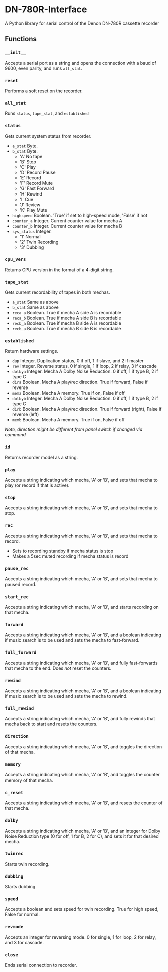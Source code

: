 # DN-780R-Interface
 A Python library for serial control of the Denon DN-780R cassette recorder


## Functions
### `__init__`
Accepts a serial port as a string and opens the connection with a baud of 9600, even parity, and runs `all_stat`.

### `reset`
Performs a soft reset on the recorder.

### `all_stat`
Runs `status`, `tape_stat`, and `established`

### `status`
Gets current system status from recorder.
* `a_stat` Byte.
* `b_stat` Byte.
  * 'A' No tape
  * 'B' Stop
  * 'C' Play
  * 'D' Record Pause
  * 'E' Record
  * 'F' Record Mute
  * 'G' Fast Forward
  * 'H' Rewind
  * 'I' Cue
  * 'J' Review
  * 'K' Play Mute
* `highspeed` Boolean. 'True' if set to high-speed mode, 'False' if not
* `counter_a` Integer. Current counter value for mecha A
* `counter_b` Integer. Current counter value for mecha B
* `sys_status` Integer.
  * '1' Normal
  * '2' Twin Recording
  * '3' Dubbing

### `cpu_vers`
Returns CPU version in the format of a 4-digit string.

### `tape_stat`
Gets current recordability of tapes in both mechas.
* `a_stat` Same as above
* `b_stat` Same as above
* `reca_a` Boolean. True if mecha A side A is recordable
* `reca_b` Boolean. True if mecha A side B is recordable
* `recb_a` Boolean. True if mecha B side A is recordable
* `recb_a` Boolean. True if mecha B side B is recordable

### `established`
Return hardware settings.
* `dup` Integer. Duplication status, 0 if off, 1 if slave, and 2 if master
* `rev` Integer. Reverse status, 0 if single, 1 if loop, 2 if relay, 3 if cascade
* `dolbya` Integer. Mecha A Dolby Noise Reduction. 0 if off, 1 if type B, 2 if type C
* `dira` Boolean. Mecha A play/rec direction. True if forward, False if reverse
* `mema` Boolean. Mecha A memory. True if on, False if off
* `dolbyb` Integer. Mecha A Dolby Noise Reduction. 0 if off, 1 if type B, 2 if type C
* `dirb` Boolean. Mecha A play/rec direction. True if forward (right), False if reverse (left)
* `memb` Boolean. Mecha A memory. True if on, False if off

*Note, direction might be different from panel switch if changed via command*

### `id`
Returns recorder model as a string.

### `play`
Accepts a string indicating which mecha, 'A' or 'B', and sets that mecha to play (or record if that is active).

### `stop`
Accepts a string indicating which mecha, 'A' or 'B', and sets that mecha to stop.

### `rec`
Accepts a string indicating which mecha, 'A' or 'B', and sets that mecha to record.
* Sets to recording standby if mecha status is stop
* Makes a 5sec muted recording if mecha status is record

### `pause_rec`
Accepts a string indicating which mecha, 'A' or 'B', and sets that mecha to paused record.

### `start_rec`
Accepts a string indicating which mecha, 'A' or 'B', and starts recording on that mecha.

### `forward`
Accepts a string indicating which mecha, 'A' or 'B', and a boolean indicating if music search is to be used and sets the mecha to fast-forward.

### `full_forward`
Accepts a string indicating which mecha, 'A' or 'B', and fully fast-forwards that mecha to the end.  Does *not* reset the counters.

### `rewind`
Accepts a string indicating which mecha, 'A' or 'B', and a boolean indicating if music search is to be used and sets the mecha to rewind.

### `full_rewind`
Accepts a string indicating which mecha, 'A' or 'B', and fully rewinds that mecha back to start and resets the counters.

### `direction`
Accepts a string indicating which mecha, 'A' or 'B', and toggles the direction of that mecha.

### `memory`
Accepts a string indicating which mecha, 'A' or 'B', and toggles the counter memory of that mecha.

### `c_reset`
Accepts a string indicating which mecha, 'A' or 'B', and resets the counter of that mecha.

### `dolby`
Accepts a string indicating which mecha, 'A' or 'B', and an integer for Dolby Noise Reduction type (0 for off, 1 for B, 2 for C), and sets it for that desired mecha.

### `twinrec`
Starts twin recording.

### `dubbing`
Starts dubbing.

### `speed`
Accepts a boolean and sets speed for twin recording.  True for high speed, False for normal.

### `revmode`
Accepts an integer for reversing mode.  0 for single, 1 for loop, 2 for relay, and 3 for cascade.

### `close`
Ends serial connection to recorder.
